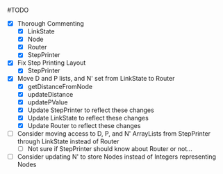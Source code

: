 #TODO

- [X] Thorough Commenting
   - [X] LinkState
   - [X] Node
   - [X] Router
   - [X] StepPrinter
- [X] Fix Step Printing Layout
   - [X] StepPrinter
- [X] Move D and P lists, and N' set from LinkState to Router
   - [X] getDistanceFromNode
   - [X] updateDistance
   - [X] updatePValue
   - [X] Update StepPrinter to reflect these changes
   - [X] Update LinkState to reflect these changes
   - [X] Update Router to reflect these changes
- [ ] Consider moving access to D, P, and N' ArrayLists from StepPrinter through LinkState instead of Router
   - [ ] Not sure if StepPrinter should know about Router or not...
- [ ] Consider updating N' to store Nodes instead of Integers representing Nodes